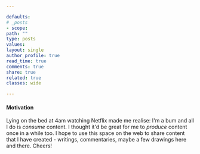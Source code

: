 ```yaml
---

defaults:
# _posts
- scope:
path: ""
type: posts
values:
layout: single
author_profile: true
read_time: true
comments: true
share: true
related: true
classes: wide

---
```



#### Motivation

Lying on the bed at 4am watching Netflix made me realise: I'm a bum and all I do is *consume* content. I thought it'd be great for me to *produce* content once in a while too. I hope to use this space on the web to share content that I have created - writings, commentaries, maybe a few drawings here and there. Cheers!


